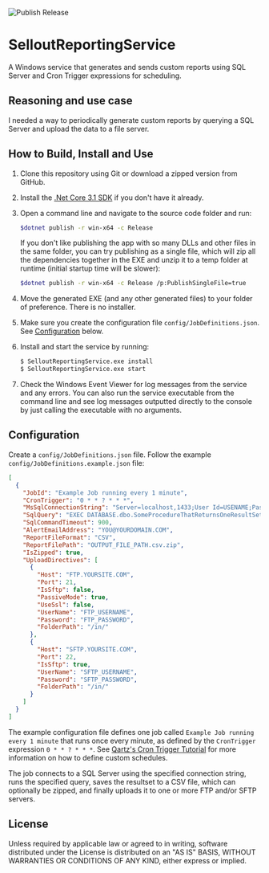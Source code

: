 ![Publish Release](https://github.com/brokenthorn/SelloutReportingService/workflows/Publish/badge.svg)

# SelloutReportingService
A Windows service that generates and sends custom reports using SQL Server and Cron Trigger expressions for scheduling.

## Reasoning and use case
I needed a way to periodically generate custom reports by querying a SQL Server and upload the data to a file server.

## How to Build, Install and Use

1. Clone this repository using Git or download a zipped version from GitHub.
1. Install the [.Net Core 3.1 SDK](https://dotnet.microsoft.com/download/dotnet-core/3.1) if you don't have it already.
1. Open a command line and navigate to the source code folder and run:

   ```sh
   $dotnet publish -r win-x64 -c Release
   ```

   If you don't like publishing the app with so many DLLs and other files in the
   same folder, you can try publishing as a single file, which will zip all the
   dependencies together in the EXE and unzip it to a temp folder at runtime
   (initial startup time will be slower):

   ```sh
   $dotnet publish -r win-x64 -c Release /p:PublishSingleFile=true
   ```

1. Move the generated EXE (and any other generated files) to your folder of
   preference. There is no installer.
1. Make sure you create the configuration file `config/JobDefinitions.json`.
   See [Configuration](#Configuration) below.
1. Install and start the service by running:

   ```sh
   $ SelloutReportingService.exe install
   $ SelloutReportingService.exe start
   ```

1. Check the Windows Event Viewer for log messages from the service and any errors.
   You can also run the service executable from the command line and see log
   messages outputted directly to the console by just calling the executable
   with no arguments.

## Configuration
Create a `config/JobDefinitions.json` file. Follow the example `config/JobDefinitions.example.json` file:

```json
[
  {
    "JobId": "Example Job running every 1 minute",
    "CronTrigger": "0 * * ? * * *",
    "MsSqlConnectionString": "Server=localhost,1433;User Id=USENAME;Password=PASSWORD;Connection Timeout=10",
    "SqlQuery": "EXEC DATABASE.dbo.SomeProcedureThatReturnsOneResultSet;",
    "SqlCommandTimeout": 900,
    "AlertEmailAddress": "YOU@YOURDOMAIN.COM",
    "ReportFileFormat": "CSV",
    "ReportFilePath": "OUTPUT_FILE_PATH.csv.zip",
    "IsZipped": true,
    "UploadDirectives": [
      {
        "Host": "FTP.YOURSITE.COM",
        "Port": 21,
        "IsSftp": false,
        "PassiveMode": true,
        "UseSsl": false,
        "UserName": "FTP_USERNAME",
        "Password": "FTP_PASSWORD",
        "FolderPath": "/in/"
      },
      {
        "Host": "SFTP.YOURSITE.COM",
        "Port": 22,
        "IsSftp": true,
        "UserName": "SFTP_USERNAME",
        "Password": "SFTP_PASSWORD",
        "FolderPath": "/in/"
      }
    ]
  }
]
```

The example configuration file defines one job called `Example Job running every 1 minute` that runs once every minute,
as defined by the `CronTrigger` expression `0 * * ? * * *`.
See [Qartz's Cron Trigger Tutorial](http://www.quartz-scheduler.org/documentation/quartz-2.3.0/tutorials/crontrigger.html)
for more information on how to define custom schedules.

The job connects to a SQL Server using the specified connection string, runs the specified query, saves the resultset to a CSV file,
which can optionally be zipped, and finally uploads it to one or more FTP and/or SFTP servers.

## License
Unless required by applicable law or agreed to in writing, software distributed under the License is distributed on an "AS IS" BASIS, WITHOUT WARRANTIES OR CONDITIONS OF ANY KIND, either express or implied.
